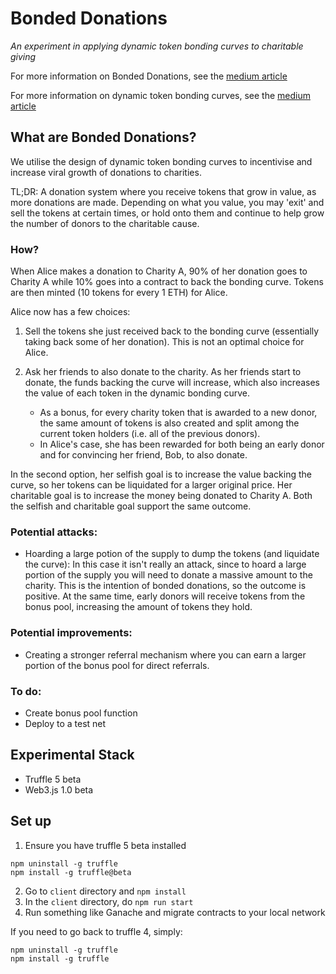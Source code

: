 # Bonded Donations
_An experiment in applying dynamic token bonding curves to charitable giving_

For more information on Bonded Donations, see the [medium article](https://tokeneconomy.co/on-bonding-curves-and-charitable-giving-9bf74b9343d2)

For more information on dynamic token bonding curves, see the [medium article](https://tokeneconomy.co/dynamic-token-bonding-curves-41d36e43befa)

## What are Bonded Donations?
We utilise the design of dynamic token bonding curves to incentivise and increase viral growth of donations to charities.

TL;DR: A donation system where you receive tokens that grow in value, as more donations are made. Depending on what you value, you may 'exit' and sell the tokens at certain times, or hold onto them and continue to help grow the number of donors to the charitable cause.

### How?
When Alice makes a donation to Charity A, 90% of her donation goes to Charity A while 10% goes into a contract to back the bonding curve. Tokens are then minted (10 tokens for every 1 ETH) for Alice.

Alice now has a few choices:
 1. Sell the tokens she just received back to the bonding curve (essentially taking back some of her donation). This is not an optimal choice for Alice.
 2. Ask her friends to also donate to the charity. As her friends start to donate, the funds backing the curve will increase, which also increases the value of each token in the dynamic bonding curve.
 
     - As a bonus, for every charity token that is awarded to a new donor, the same amount of tokens is also created and split among the current token holders (i.e. all of the previous donors).
     - In Alice's case, she has been rewarded for both being an early donor and for convincing her friend, Bob, to also donate.

In the second option, her selfish goal is to increase the value backing the curve, so her tokens can be liquidated for a larger original price. Her charitable goal is to increase the money being donated to Charity A. Both the selfish and charitable goal support the same outcome.

### Potential attacks:
 - Hoarding a large potion of the supply to dump the tokens (and liquidate the curve): In this case it isn't really an attack, since to hoard a large portion of the supply you will need to donate a massive amount to the charity. This is the intention of bonded donations, so the outcome is positive. At the same time, early donors will receive tokens from the bonus pool, increasing the amount of tokens they hold.

 ### Potential improvements:
  - Creating a stronger referral mechanism where you can earn a larger portion of the bonus pool for direct referrals.

### To do:
 - Create bonus pool function
 - Deploy to a test net

## Experimental Stack
 - Truffle 5 beta
 - Web3.js 1.0 beta

## Set up

1. Ensure you have truffle 5 beta installed
```
npm uninstall -g truffle
npm install -g truffle@beta
```
2. Go to `client` directory and `npm install`
3. In the `client` directory, do `npm run start`
4. Run something like Ganache and migrate contracts to your local network


If you need to go back to truffle 4, simply:
```
npm uninstall -g truffle
npm install -g truffle
```